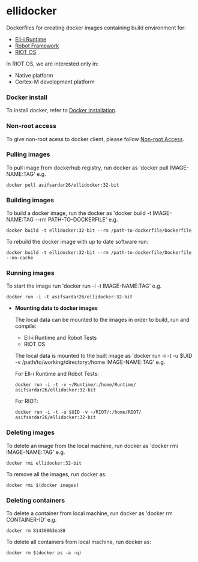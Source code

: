 # ellidocker

Dockerfiles for creating docker images containing build environment for:

- [Ell-i Runtime][3]
- [Robot Framework][5]
- [RIOT OS][4]

In RIOT OS, we are interested only in:

- Native platform
- Cortex-M development platform

### Docker install

To install docker, refer to [Docker Installation][1].

### Non-root access

To give non-root acess to docker client, please follow [Non-root Access][2].

### Pulling images

To pull image from dockerhub registry, run docker as 'docker pull IMAGE-NAME:TAG' e.g.

```
docker pull asifsardar26/ellidocker:32-bit
```

### Building images

To build a docker image, run the docker as 'docker build -t IMAGE-NAME:TAG --rm PATH-TO-DOCKERFILE' e.g.

```
docker build -t ellidocker:32-bit --rm /path-to-dockerfile/Dockerfile
```

To rebuild the docker image with up to date software run:

```
docker build -t ellidocker:32-bit --rm /path-to-dockerfile/Dockerfile --no-cache
```

### Running images

To start the image run 'docker run -i -t IMAGE-NAME:TAG' e.g.

```
docker run -i -t asifsardar26/ellidocker:32-bit
```

- **Mounting data to docker images**

    The local data can be mounted to the images in order to build, run and compile:

    - Ell-i Runtime and Robot Tests
    - RIOT OS

    The local data is mounted to the built image as 'docker run -i -t -u $UID -v /path/to/working/directory:/home      IMAGE-NAME:TAG' e.g.

    For Ell-i Runtime and Robot Tests:

    ```
    docker run -i -t -v ~/Runtime/:/home/Runtime/ asifsardar26/ellidocker:32-bit
    ```

    For RIOT:

    ```
    docker run -i -t -u $UID -v ~/RIOT/:/home/RIOT/ asifsardar26/ellidocker:32-bit
    ```

### Deleting images

To delete an image from the local machine, run docker as 'docker rmi IMAGE-NAME:TAG' e.g.

```
docker rmi ellidocker:32-bit
```
To remove all the images, run docker as:

```
docker rmi $(docker images)
```

### Deleting containers

To delete a container from local machine, run docker as 'docker rm CONTAINER-ID' e.g.

```
docker rm 81430863ea88
```

To delete all containers from local machine, run docker as:

```
docker rm $(docker ps -a -q)
```



[1]: https://docs.docker.com/installation/ubuntulinux/
[2]: https://docs.docker.com/installation/ubuntulinux/#giving-non-root-access
[3]: https://github.com/Ell-i/Runtime.git
[4]: https://github.com/RIOT-OS/RIOT.git
[5]: http://robotframework.org/
